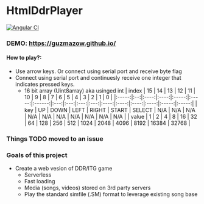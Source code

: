 # HtmlDdrPlayer

[![Angular CI](https://github.com/Guzmazow/HtmlDdrPlayer/actions/workflows/angular.yml/badge.svg)](https://github.com/Guzmazow/HtmlDdrPlayer/actions/workflows/angular.yml)

### DEMO: https://guzmazow.github.io/
#### How to play?:
- Use arrow keys. Or connect using serial port and receive byte flag
- Connect using serial port and continuesly receive one integer that indicates pressed keys.
  - 16 bit array (Uint8array) aka usinged int
    | index | 15 |  14  |  13  |   12  |   11  |   10   |  9  |  8  |  7  |  6  |   5  |   4  |   3  |   2  |   1   |   0   |
    |:-----:|:--:|:----:|:----:|:-----:|:-----:|:------:|:---:|:---:|:---:|:---:|:----:|:----:|:----:|:----:|:-----:|:-----:|
    |  key  | UP | DOWN | LEFT | RIGHT | START | SELECT | N/A | N/A | N/A | N/A |  N/A |  N/A |  N/A |  N/A |  N/A  |  N/A  |
    | value |  1 |   2  |   4  |   8   |   16  |   32   |  64 | 128 | 256 | 512 | 1024 | 2048 | 4096 | 8192 | 16384 | 32768 |
### Things TODO moved to an issue

### Goals of this project
- Create a web vesion of DDR/ITG game
    - Serverless
    - Fast loading
    - Media (songs, videos) stored on 3rd party servers
    - Play the standard simfile (.SM) format to leverage existing song base

